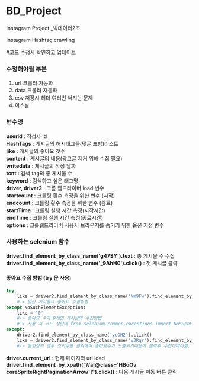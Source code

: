 # BD_Project
Instagram Project _빅데이터2조

Instagram Hashtag crawling

#코드 수정시 확인하고 업데이트

### 수정해야될 부분 ###  
1. url 크롤러 자동화  
2. data 크롤러 자동화  
3. csv 저장시 헤더 여러번 써지는 문제  
4. 아스날  
  
  
### 변수명 ###  
**userid** : 작성자 id  
**HashTags** : 게시글의 해시태그들(댓글 포함)리스트  
**like** : 게시글의 좋아요 갯수  
**content** : 게시글의 내용(광고글 제거 위해 수집 필요)  
**writedata** : 게시글의 작성 날짜  
**tcnt** : 검색 tag의 총 게시물 수  
**keyword** : 검색하고 싶은 태그명  
**driver, driver2** : 크롬 웹드라이버 load 변수  
**startcount** : 크롤링 횟수 측정을 위한 변수 (시작)  
**endcount** : 크롤링 횟수 측정을 위한 변수 (종료)  
**startTime** : 크롤링 실행 시간 측정(시작시간)  
**endTime** : 크롤링 실행 시간 측정(종료시간)  
**options** : 크롬웹드라이버 사용시 브라우저를 숨기기 위한 옵션 지정 변수  



### 사용하는 selenium 함수 ###

**driver.find_element_by_class_name('g47SY').text** : 총 게시물 수 수집  
**driver.find_element_by_class_name('_9AhH0').click()** : 첫 게시글 클릭  

#### 좋아요 수집 방법 (try 문 사용) ####  
```python
try:    
    like = driver2.find_element_by_class_name('Nm9Fw').find_element_by_tag_name('span').text
    #-> 일반 게시물의 좋아요 수집방법
except NoSuchElementException:
    like = "0"  
    #-> 좋아요 수가 0개인 게시글의 수집방법
    #-> 사용 시 코드 상단에 from selenium.common.exceptions import NoSuchElementException 필요  
except:  
    driver2.find_element_by_class_name('vcOH2').click()
    like = driver2.find_element_by_class_name('vJRqr').find_element_by_tag_name('span').text
    #-> 동영상의 경우 조회수를 클릭해야 좋아요수가 노출되기때문에 클릭후 수집하여야함.
```

**driver.current_url** : 현재 페이지의 url load  
**driver.find_element_by_xpath("//a[@class='HBoOv coreSpriteRightPaginationArrow']").click()** : 다음 게시글 이동 버튼 클릭  

